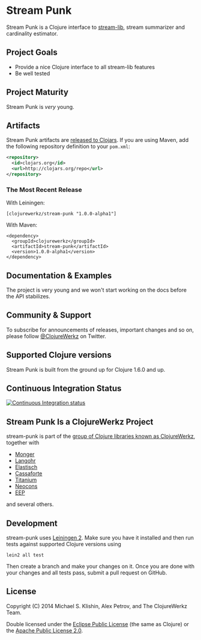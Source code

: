 # Stream Punk

Stream Punk is a Clojure interface to [stream-lib](https://github.com/addthis/stream-lib),
stream summarizer and cardinality estimator.


## Project Goals

 * Provide a nice Clojure interface to all stream-lib features
 * Be well tested


## Project Maturity

Stream Punk is *very* young.


## Artifacts

Stream Punk artifacts are [released to Clojars](https://clojars.org/clojurewerkz/stream-punk). If you are using Maven, add the following repository
definition to your `pom.xml`:

``` xml
<repository>
  <id>clojars.org</id>
  <url>http://clojars.org/repo</url>
</repository>
```

### The Most Recent Release

With Leiningen:

    [clojurewerkz/stream-punk "1.0.0-alpha1"]


With Maven:

    <dependency>
      <groupId>clojurewerkz</groupId>
      <artifactId>stream-punk</artifactId>
      <version>1.0.0-alpha1</version>
    </dependency>


## Documentation & Examples

The project is very young and we won't start working on the docs
before the API stabilizes.


## Community & Support

To subscribe for announcements of releases, important changes and so
on, please follow [@ClojureWerkz](https://twitter.com/clojurewerkz) on
Twitter.


## Supported Clojure versions

Stream Punk is built from the ground up for Clojure 1.6.0 and up.


## Continuous Integration Status

[![Continuous Integration status](https://secure.travis-ci.org/clojurewerkz/stream-punk.png)](http://travis-ci.org/clojurewerkz/stream-punk)


## Stream Punk Is a ClojureWerkz Project

stream-punk is part of the [group of Clojure libraries known as ClojureWerkz](http://clojurewerkz.org), together with

 * [Monger](http://clojuremongodb.info)
 * [Langohr](http://clojurerabbitmq.info)
 * [Elastisch](http://clojureelasticsearch.info)
 * [Cassaforte](http://clojurecassandra.info)
 * [Titanium](http://titanium.clojurewerkz.org)
 * [Neocons](http://clojureneo4j.info)
 * [EEP](https://github.com/clojurewerkz/eep)

and several others.


## Development

stream-punk uses [Leiningen
2](https://github.com/technomancy/leiningen/blob/master/doc/TUTORIAL.md). Make
sure you have it installed and then run tests against supported
Clojure versions using

    lein2 all test

Then create a branch and make your changes on it. Once you are done
with your changes and all tests pass, submit a pull request on GitHub.



## License

Copyright (C) 2014 Michael S. Klishin, Alex Petrov, and The ClojureWerkz Team.

Double licensed under the [Eclipse Public License](http://www.eclipse.org/legal/epl-v10.html) (the same as Clojure) or
the [Apache Public License 2.0](http://www.apache.org/licenses/LICENSE-2.0.html).
